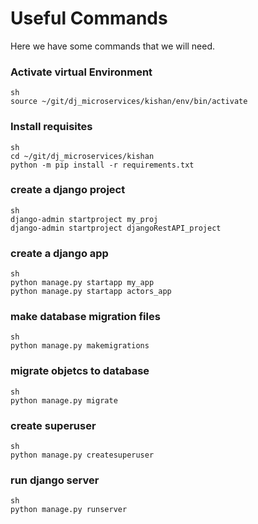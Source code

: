 # Useful Commands

Here we have some commands that we will need.

### Activate virtual Environment

```
sh
source ~/git/dj_microservices/kishan/env/bin/activate
```


### Install requisites

```
sh
cd ~/git/dj_microservices/kishan
python -m pip install -r requirements.txt
```

### create a django project

```
sh
django-admin startproject my_proj
django-admin startproject djangoRestAPI_project
```


### create a django app

```
sh
python manage.py startapp my_app
python manage.py startapp actors_app
```

### make database migration files

```
sh
python manage.py makemigrations
```

### migrate objetcs to database

```
sh
python manage.py migrate
```

### create superuser

```
sh
python manage.py createsuperuser
```

### run django server

```
sh
python manage.py runserver
```








